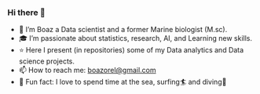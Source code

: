 ### Hi there 👋

- 🐳 I’m Boaz a Data scientist and a former Marine biologist (M.sc).
- 🎓 I’m passionate about statistics, research, AI, and Learning new skills.
- ⭐ Here I present (in repositories) some of my Data analytics and Data science projects. 
- 📫 How to reach me: boazorel@gmail.com
- 🌊 Fun fact: I love to spend time at the sea, surfing🏄 and diving🐠

